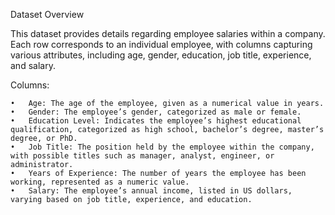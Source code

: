 Dataset Overview

This dataset provides details regarding employee salaries within a company. Each row corresponds to an individual employee, with columns capturing various attributes, including age, gender, education, job title, experience, and salary.

Columns:

	•	Age: The age of the employee, given as a numerical value in years.
	•	Gender: The employee’s gender, categorized as male or female.
	•	Education Level: Indicates the employee’s highest educational qualification, categorized as high school, bachelor’s degree, master’s degree, or PhD.
	•	Job Title: The position held by the employee within the company, with possible titles such as manager, analyst, engineer, or administrator.
	•	Years of Experience: The number of years the employee has been working, represented as a numeric value.
	•	Salary: The employee’s annual income, listed in US dollars, varying based on job title, experience, and education.
